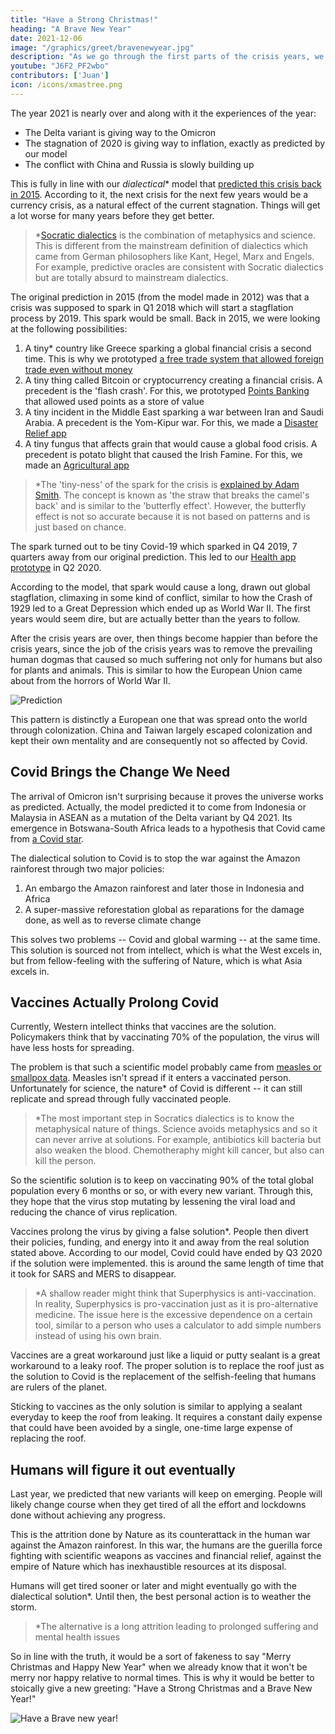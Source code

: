 ```yaml
---
title: "Have a Strong Christmas!"
heading: "A Brave New Year"
date: 2021-12-06
image: "/graphics/greet/bravenewyear.jpg"
description: "As we go through the first parts of the crisis years, we wish everyone a strong Christmas and a Brave New Year ahead!"
youtube: "J6F2_PF2wbo"
contributors: ['Juan']
icon: /icons/xmastree.png
---
```



The year 2021 is nearly over and along with it the experiences of the year:

- The Delta variant is giving way to the Omicron 
- The stagnation of 2020 is giving way to inflation, exactly as predicted by our model 
- The conflict with China and Russia is slowly building up

This is fully in line with our <i>dialectical</i>* model that [predicted this crisis back in 2015](/social/supersociology/precrisis-years). According to it, the next crisis for the next few years would be a currency crisis, as a natural effect of the current stagnation. Things will get a lot worse for many years before they get better.

> *[Socratic dialectics](/superphysics/socratic-dialectics) is the combination of metaphysics and science. This is different from the mainstream definition of dialectics which came from German philosophers like Kant, Hegel, Marx and Engels. For example, predictive oracles are consistent with Socratic dialectics but are totally absurd to mainstream dialectics.


<!-- Behind every human mind is a desire for something or things. Mentality creates reality and so reality will match that desire. For example , the Jews and Muslims sincerely believe in an end of days and so there is a regular end of days for them. Chinese believe that China is the center of the universe and so China now is the center of the manufacturing universe.  -->

The original prediction in 2015 (from the model made in 2012) was that a crisis was supposed to spark in Q1 2018 which will start a stagflation process by 2019. This spark would be small. Back in 2015, we were looking at the following possibilities:

1. A tiny* country like Greece sparking a global financial crisis a second time. This is why we prototyped [a free trade system that allowed foreign trade even without money](https://pantrypoints.com/news/dish-hackathon)
2. A tiny thing called Bitcoin or cryptocurrency creating a financial crisis. A precedent is the 'flash crash'. For this, we prototyped [Points Banking](https://pantrypoints.com/news/startup-weekend-cambodia) that allowed used points as a store of value
3. A tiny incident in the Middle East sparking a war between Iran and Saudi Arabia. A precedent is the Yom-Kipur war.  For this, we made a [Disaster Relief app](https://pantrypoints.com/news/nasa-space-apps-challenge)
4. A tiny fungus that affects grain that would cause a global food crisis. A precedent is potato blight that caused the Irish Famine. For this, we made an [Agricultural app](https://pantrypoints.com/news/impact-hackathon-2019)


> *The 'tiny-ness' of the spark for the crisis is [explained by Adam Smith](/social/economics/fallacies/profit-maximization-is-absurd). The concept is known as 'the straw that breaks the camel's back' and is similar to the 'butterfly effect'. However, the butterfly effect is not so accurate because it is not based on patterns and is just based on chance.   


The spark turned out to be tiny Covid-19 which sparked in Q4 2019, 7 quarters away from our original prediction. This led to our [Health app prototype](https://pantrypoints.com/health) in Q2 2020. 

<!-- > *Our failure criteria would be 8 quarters. This means if the crisis did not spark by Q1 2020, then the whole prediction would be random chance. -->


According to the model, that spark would cause a long, drawn out global stagflation, climaxing in some kind of conflict, similar to how the Crash of 1929 led to a Great Depression which ended up as World War II. The first years would seem dire, but are actually better than the years to follow. 

After the crisis years are over, then things become happier than before the crisis years, since the job of the crisis years was to remove the prevailing human dogmas that caused so much suffering not only for humans but also for plants and animals. This is similar to how the European Union came about from the horrors of World War II. 

![Prediction](/graphics/prediction.jpg)

This pattern is distinctly a European one that was spread onto the world through colonization. China and Taiwan largely escaped colonization and kept their own mentality and are consequently not so affected by Covid.


## Covid Brings the Change We Need

The arrival of Omicron isn't surprising because it proves the universe works as predicted. Actually, the model predicted it to come from Indonesia or Malaysia in ASEAN as a mutation of the Delta variant by Q4 2021. Its emergence in Botswana-South Africa leads to a hypothesis that Covid came from [a Covid star](/medical/physical/solutions/covid-flu-star). <!-- focusing on quality instead of quantity.* -->

<!-- > *Sheer virus-spread was one of our earlier hypotheses since an ASEAN variant would allow Covid to cover the world. This would explain why it began in Wuhan which is the center of China. However, the fact that it emerged in Africa is more consistent with our first hypothesis that Covid is ultimately caused by Western mental patterns -- South Africa is closely linked to Britain and Europe just as India is (the source of the Delta variant). -->



<!-- If solution is to stop the war against the Amazon rainforest which began in 2019 because of Jair Bolsonaro. If you notice, the symptoms of Covid targets old males with co-morbidities -- exactly the people that are responsible for the environmental destruction. This is different from dengue which targets children and AIDS which targets sexually-active people. -->

The dialectical solution to Covid is to stop the war against the Amazon rainforest through two major policies: 

1. An embargo the Amazon rainforest and later those in Indonesia and Africa
2. A super-massive reforestation global as reparations for the damage done, as well as to reverse climate change

<!-- Covid is the change we need. stop deforestation, pollution. This will force it. Humans aren't the rulers of the planet. Nature is. Human ego would think that technology can solve nature's problems when technology is just the effect of Nature.  -->

This solves two problems -- Covid and global warming -- at the same time. This solution is sourced not from intellect, which is what the West excels in, but from fellow-feeling with the suffering of Nature, which is what Asia excels in. 


## Vaccines Actually Prolong Covid

Currently, Western intellect thinks that <!-- most of the world believes --> vaccines are the solution. Policymakers think that by vaccinating 70% of the population, the virus will have less hosts for spreading.

The problem is that such a scientific model probably came from [measles or smallpox data](https://pubmed.ncbi.nlm.nih.gov/6879000/). Measles isn't spread if it enters a vaccinated person. Unfortunately for science, the nature* of Covid is different -- it can still replicate and spread through fully vaccinated people.

> *The most important step in Socratics dialectics is to know the metaphysical nature of things. Science avoids metaphysics and so it can never arrive at solutions. For example, antibiotics kill bacteria but also weaken the blood. Chemotheraphy might kill cancer, but also can kill the person.


So the scientific solution is to keep on vaccinating 90% of the total global population every 6 months or so, or with every new variant. Through this, they hope that the virus stop mutating by lessening the viral load and reducing the chance of virus replication.

Vaccines prolong the virus by giving a false solution*. People then divert their policies, funding, and energy into it and away from the real solution stated above. According to our model, Covid could have ended by Q3 2020 if the solution were implemented. this is around the same length of time that it took for SARS and MERS to disappear.  


> *A shallow reader might think that Superphysics is anti-vaccination. In reality, Superphysics is pro-vaccination just as it is pro-alternative medicine. The issue here is the excessive dependence on a certain tool, similar to a person who uses a calculator to add simple numbers instead of using his own brain.  



Vaccines are a great workaround just like a liquid or putty sealant is a great workaround to a leaky roof. The proper solution is to replace the roof just as the solution to Covid is the replacement of the selfish-feeling that humans are rulers of the planet. 

Sticking to vaccines as the only solution is similar to applying a sealant everyday to keep the roof from leaking. It requires a constant daily expense that could have been avoided by a single, one-time large expense of replacing the roof.   


## Humans will figure it out eventually

Last year, we predicted that new variants will keep on emerging. People will likely change course when they get tired of all the effort and lockdowns done without achieving any progress. 

This is the attrition done by Nature as its counterattack in the human war against the Amazon rainforest. In this war, the humans are the guerilla force fighting with scientific weapons as vaccines and financial relief, against the empire of Nature which has inexhaustible resources at its disposal. 

Humans will get tired sooner or later and might eventually go with the dialectical solution*. Until then, the best personal action is to weather the storm. 


> *The alternative is a long attrition leading to prolonged suffering and mental health issues


<!-- This solution is the exactly the same one for global warming disasters. Two birds with one stone. 

COP26 was technically a failure, but not a huge one. So we expect Covid and global warming disasters to continue. The slow solution is that after the baby boomers all die, the millennials will implement the solution that their imperalistic generation of their fathers*

Baby boomers are unskilled in tech. 

> *Those fathers merely carried over the imperliaistic mentality from their fathers who got from theirs. 
 -->

<!-- As of the moment, Judeo-Christianity is the dominant organized metaphysicsl belief system (i.e. religion) and so it would be more interesting to switch to Asian traditions such as Hinduism, Buddhism, and Taoism.
 -->
<!-- advanced intelectually, but very backward morally. It the job of Asia to push the heart of humanity against the Western brain that is heartlessly destroying the planet for the sake of GDP growth which leads to money and material pleasures.  -->

So in line with the truth, it would be a sort of fakeness to say "Merry Christmas and Happy New Year" when we already know that it won't be merry nor happy relative to normal times. This is why it would be better to stoically give a new greeting: "Have a Strong Christmas and a Brave New Year!"

![Have a Brave new year!](/graphics/greet/bravenewyear.jpg)
